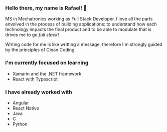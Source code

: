 ### Hello there, my name is Rafael! 👋

MS in Mechatronics working as Full Stack Developer. I love all the parts envolved in the process of building applications: to understand how each technology impacts the final product and to be able to modulate that is drives me to go *full stack*!

Writing code for me is like writting a message, therefore I'm strongly guided by the principles of Clean Coding.

### I'm currently focused on learning
- Xamarin and the .NET framework
- React with Typescript

### I have already worked with
- Angular
- React Native
- Java
- C
- Python

<!--
**rafaelsanchezsouza/rafaelsanchezsouza** is a ✨ _special_ ✨ repository because its `README.md` (this file) appears on your GitHub profile.

Here are some ideas to get you started:

- 🔭 I’m currently working on ...
- 🌱 I’m currently learning ...
- 👯 I’m looking to collaborate on ...
- 🤔 I’m looking for help with ...
- 💬 Ask me about ...
- 📫 How to reach me: ...
- 😄 Pronouns: ...
- ⚡ Fun fact: ...
-->
